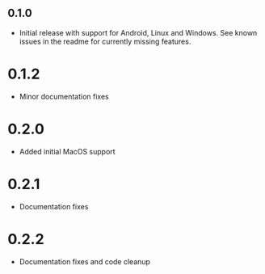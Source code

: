 ## 0.1.0

- Initial release with support for Android, Linux and Windows. See known issues in the readme for currently missing features.

# 0.1.2

- Minor documentation fixes

# 0.2.0

- Added initial MacOS support

# 0.2.1

- Documentation fixes

# 0.2.2

- Documentation fixes and code cleanup
